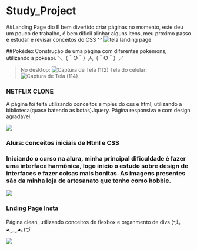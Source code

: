 # Study_Project

##Landing Page dio
É bem divertido criar páginas no momento, este deu um pouco de trabalho, é bem dificil alinhar alguns itens, meu proximo passo é estudar e revisar conceitos do CSS ^^
![tela landing page](https://user-images.githubusercontent.com/102440740/194773321-8620b8cb-9f43-486d-82c3-ed3bf7301fbc.jpeg)

##Pokédex
Construção de uma página com diferentes pokemons, utilizando a pokeapi.
＼（＾○＾）人（＾○＾）／
>No desktop:
![Captura de Tela (112)](https://user-images.githubusercontent.com/102440740/194935634-dbc0a2ba-67ad-44de-b075-5f7e1bb14dcc.png)
>Tela do celular:
![Captura de Tela (114)](https://user-images.githubusercontent.com/102440740/194935811-4dce7f00-9045-44b5-8037-082684a4b9e7.png)
<h3>NETFLIX CLONE</h3>
<p>A página foi feita utilizando conceitos simples do css e html, utilizando a biblioteca(quase batendo as botas)Jquery. Página responsiva e com design agradável.</p>
<img src="https://user-images.githubusercontent.com/102440740/196054414-88d4ce46-4470-44a4-a579-8b83527217ae.png">
<h3>Alura: conceitos iniciais de Html e CSS<h3>
<p>Iniciando o curso na alura, minha principal dificuldade é fazer uma interface harmônica, logo inicio o estudo sobre design de interfaces e fazer coisas mais bonitas. As imagens presentes são da minha loja de artesanato que tenho como hobbie.</p>
<img src="https://user-images.githubusercontent.com/102440740/198376358-1a297301-c52a-46ff-9156-a77d1f121a75.png">
<h3>Lnding Page Insta</h3>
<p>Página clean, utilizando conceitos de flexbox e organmento de divs (づ｡◕‿‿◕｡)づ</p>
<img src="https://user-images.githubusercontent.com/102440740/199335874-9e36878c-5f9b-45dc-9c28-fcf799d62d2d.png">


